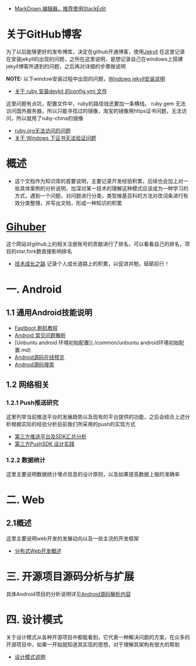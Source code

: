 
* [MarkDown 编辑器，推荐使用StackEdit](https://stackedit.io/editor)

# 关于GitHub博客
  为了以后能够更好的发布博库，决定在github开通博客，使用[Jekyll](http://jekyllcn.com)
  在这里记录在安装jekyll的出现的问题，之所在这里说明，是想记录自己在windows上搭建jekyll博客所遇到的问题，之后再对详细的步骤做说明

  **NOTE:** 以下window安装过程中出现的问题，[Windows jekyll安装说明](http://jekyll-windows.juthilo.com)
  * [关于 ruby 安装devkit 的config.yml 文件](https://segmentfault.com/q/1010000003891132)

  这里问题有点坑，配置文件中，ruby的路径钱还要加一条横线。
  ruby gem 无法访问国外服务器，所以只能寻找过的镜像，淘宝的镜像用https证书问题，无法访问，所以就用了ruby-china的镜像

  * [ruby.org无法访问的问题](https://github.com/ruby-china/rubygems-mirror/issues/5)
  * [关于 Windows 下证书无法验证问题](https://github.com/ruby-china/rubygems-mirror/wiki)

# 概述
* 这个文档作为知识库的首要说明，主要记录开发经验积累，后续也会加上对一些具体案例的分析说明，加深对某一技术的理解这种模式应该成为一种学习的方式，遇到一个问题，对问题进行分类，类型维基百科的方法对改词条进行有效分类整理，并写出文档，形成一种知识的积累

# [Gihuber](http://githuber.cn/)
  这个网站对github上的相关注册账号的贡献进行了排名，可以看看自己的排名，项目的star,fork数直接影响排名

* [技术成长之路](improve.md)
  记录个人成长道路上的积累，以促进共勉，砥砺前行！

# 一. Android
## 1.1 通用Android技能说明

* [Fastboot 刷机教程](./common/FastBoot.md)
* [Android  常见问题解析](./common/AndroidStudioSUseProblem.md)
* [Unbuntu android 环境初始配置](./common/unbuntu android环境初始配置.md)
* [Android源码在线预览](http://www.grepcode.com/)
* [Android源码搜索](http://androidxref.com)

## 1.2 网络相关
### 1.2.1 Push推送研究
  这里列举当前推送平台的发展趋势以及现有的平台提供的功能，之后会结合上述分析根据实际的经验分析目前我们所采用的push的实现方式
* [第三方推送平台及SDK汇总分析](./meizu)
* [第三方PushSDK 设计实践](./push/push_design_thirdparty_doc.md)

### 1.2.2 数据统计
   这里主要说明数据统计埋点信息的设计原则，以及如果提高数据上报的准确率
  

# 二. Web
## 2.1概述
这里主要说明web开发的发展动向以及一些主流的开发框架
* [分布式Web开发概述](./web/spring_core_framework.md)


# 三. 开源项目源码分析与扩展
具体Android项目的分析说明详见[Android源码解析内容](./Android)

# 四. 设计模式
 关于设计模式从各种开源项目中都能看到，它代表一种解决问题的方案，在众多的开源项目中，如果一开始就知道其实现的思想，对于理解其架构有很大的帮助
* [设计模式说明](./designpattern)


